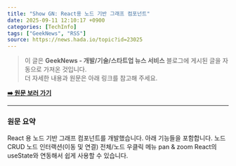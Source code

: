 ```yaml
---
title: "Show GN: React용 노드 기반 그래프 컴포넌트"
date: 2025-09-11 12:10:17 +0900
categories: [TechInfo]
tags: ["GeekNews", "RSS"]
source: https://news.hada.io/topic?id=23025
---
```

> 이 글은 **GeekNews - 개발/기술/스타트업 뉴스 서비스** 블로그에 게시된 글을 자동으로 가져온 것입니다. <br>
> 더 자세한 내용과 원문은 아래 링크를 참고해 주세요.

[**➡️ 원문 보러 가기**](https://news.hada.io/topic?id=23025)

---

### 원문 요약
React 용 노드 기반 그래프 컴포넌트를 개발했습니다. 아래 기능들을 포함합니다.  노드 CRUD 노드 인터랙션(이동 및 연결) 전체/노드 우클릭 메뉴 pan & zoom React의 useState와 연동해서 쉽게 사용할 수 있습니다.
